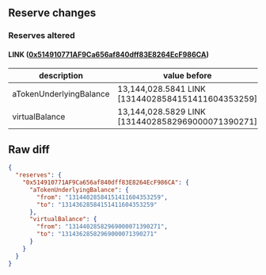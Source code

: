 ## Reserve changes

### Reserves altered

#### LINK ([0x514910771AF9Ca656af840dff83E8264EcF986CA](https://etherscan.io/address/0x514910771AF9Ca656af840dff83E8264EcF986CA))

| description | value before | value after |
| --- | --- | --- |
| aTokenUnderlyingBalance | 13,144,028.5841 LINK [13144028584151411604353259] | 13,143,628.5841 LINK [13143628584151411604353259] |
| virtualBalance | 13,144,028.5829 LINK [13144028582969000071390271] | 13,143,628.5829 LINK [13143628582969000071390271] |


## Raw diff

```json
{
  "reserves": {
    "0x514910771AF9Ca656af840dff83E8264EcF986CA": {
      "aTokenUnderlyingBalance": {
        "from": "13144028584151411604353259",
        "to": "13143628584151411604353259"
      },
      "virtualBalance": {
        "from": "13144028582969000071390271",
        "to": "13143628582969000071390271"
      }
    }
  }
}
```